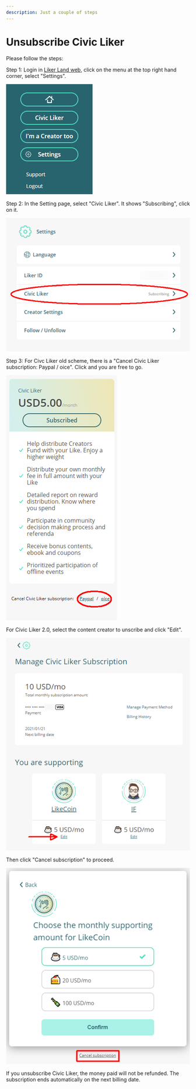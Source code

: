 ```yaml
---
description: Just a couple of steps
---
```


# Unsubscribe Civic Liker

Please follow the steps:

Step 1: Login in [Liker Land web](https://liker.land/), click on the menu at the top right hand corner, select "Settings".

![](../../.gitbook/assets/subscribe-civic-liker-1-en.png)

Step 2: In the Setting page, select "Civic Liker". It shows "Subscribing", click on it.

![](../../.gitbook/assets/subscribe-civic-liker-2-en.png)

Step 3: For Civc Liker old scheme, there is a "Cancel Civic Liker subscription: Paypal / oice". Click and you are free to go.

![](../../.gitbook/assets/subscribe-civic-liker-3-en.png)

For Civic Liker 2.0, select the content creator to unscribe and click "Edit".

![](../../.gitbook/assets/unsubscribe-civic-liker-twopointzero-2-en.png)

Then click "Cancel subscription" to proceed.

![](../../.gitbook/assets/subscribe-civic-liker-twopointzero-1-en.png)

If you unsubscribe Civic Liker, the money paid will not be refunded. The subscription ends automatically on the next billing date.

